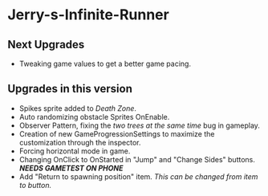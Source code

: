 # Jerry-s-Infinite-Runner
## Next Upgrades
- Tweaking game values to get a better game pacing.

## Upgrades in this version
- Spikes sprite added to _Death Zone_.
- Auto randomizing obstacle Sprites OnEnable.
- Observer Pattern, fixing the _two trees at the same time_ bug in gameplay.
- Creation of new GameProgressionSettings to maximize the customization through the inspector.
- Forcing horizontal mode in game.
- Changing OnClick to OnStarted in "Jump" and "Change Sides" buttons. _**NEEDS GAMETEST ON PHONE**_
- Add "Return to spawning position" item. _This can be changed from item to button._
